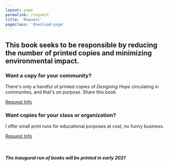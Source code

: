 ```yaml
---
layout: page
permalink: /request
title: 'Request'
pageclass: 'download-page'
---
```

## This book seeks to be responsible by reducing the number of printed copies and minimizing environmental impact.

### Want a copy for your community?

There's only a handful of printed copies of *Designing Hope* circulating in communites, and that's on purpose. Share this book.

<a href="https://forms.gle/MLsNfY6AZ4gTZ9QK7" class="btn-small">Request Info</a>

### Want copies for your class or organization?

I offer small print runs for educational purposes at cost, no funny business.

<a href="https://forms.gle/rs3PLcsSvEjo6UwA7" class="btn-small">Request Info</a>

<br/>

##### *The inaugural run of books will be printed in early 2021*

<br/>
<br/>
<br/>
<br/>